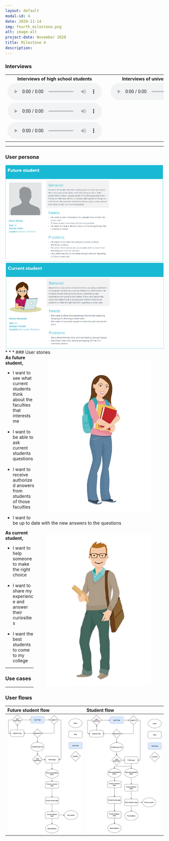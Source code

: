 ```yaml
---
layout: default
modal-id: 4
date: 2020-11-14
img: fourth_milestone.png
alt: image-alt
project-date: November 2020
title: Milestone 4
description:  
---
```

### Interviews

<table class="w3-table">
  <tbody>
    <tr>
        <th>Interviews of high school students</th>
        <th></th>
        <th>Interviews of university students</th>
    </tr>
    <tr>
        <td>
            <audio controls="">
                <source src="img/Highschool student-recording1.m4a" type="audio/mpeg">
                Your browser does not support the audio tag.
            </audio>
        </td>
        <td></td>
        <td>
            <audio controls="">
                <source src="img/University student-recording1.m4a" type="audio/mpeg">
                Your browser does not support the audio tag.
            </audio>
        </td>
    </tr>
    <tr>
        <td>
            <audio controls="">
                <source src="img/Highschool student-recording2.m4a" type="audio/mpeg">
                Your browser does not support the audio tag.
            </audio>
        </td>
        <td></td>
        <td></td>
    </tr>
    <tr>
        <td>
            <audio controls="">
                <source src="img/Highschool student-recording3.m4a" type="audio/mpeg">
                Your browser does not support the audio tag.
            </audio>
        </td>
        <td></td>
        <td></td>
    </tr>
    </tbody>
</table>

* * *
### User persona
<img width="870px" src="img/user_persona_1.PNG" style="align: left;">
<img width="870px" src="img/user_persona_2.PNG" style="align: left;">
* * *
### User stories

<div class="row">
    <div class="col-md-4" style="padding-left: 0px; padding-right: 0px;">
        <figure style="float: right;">
            <img src="img/university-student.jpg">
        </figure>
    </div>
    <div class="col-md-8" style="padding-right: 0px; padding-left: 0px;">
        <div class="boxed">
            <span style="font-weight:bold;">As future student, </span> 
            <ul>
                <li>
                    <span>I want to see what current students think about the faculties that interests me</span> 
                </li><br>
                <li>
                    <span>I want to be able to ask current students questions</span> 
                </li><br>
                <li>
                    <span>I want to receive authorized answers from students of those faculties</span> 
                </li><br>
                <li>
                    <span>I want to be up to date with the new answers to the questions</span> 
                </li>
            </ul>
        </div>
    </div>
</div>

<div class="row">
    <div class="col-md-4" style="padding-left: 0px; padding-right: 0px;">
        <figure class="figure" style="float: right;">
            <img src="img/high-school-student.jpg">
        </figure>
    </div>
    <div class="col-md-8" style="padding-right: 0px; padding-left: 0px;">
        <div class="boxed">
            <span style="font-weight:bold;">As current student, </span>
            <ul>
                <li>
                    <span>I want to help someone to make the right choice</span> 
                </li><br>
                 <li>
                    <span>I want to share my experience and answer their curiosities</span> 
                </li><br>
                 <li>
                    <span>I want the best students to come to my college</span> 
                </li>
            </ul>
        </div>
    </div>
</div>

* * *
### Use cases
* * *
### User flows
 
Future student flow                                  |  Student flow
:---------------------------------------------------|:-------------------------
![first user flow](img/UserFlow-FutureStudent.png)   |  ![second user flow](img/UserFlow-Student.png)